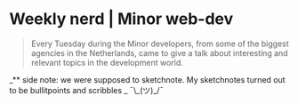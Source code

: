 # Weekly nerd \| Minor web-dev

> Every Tuesday during the Minor developers, from some of the biggest agencies in the Netherlands, came to give a talk about interesting and relevant topics in the development world.

_\*\* side note: we were supposed to sketchnote. My sketchnotes turned out to be bullitpoints and scribbles _ ¯\\\_\(ツ\)\_/¯

